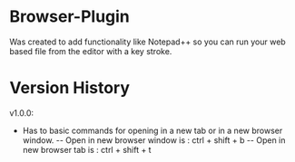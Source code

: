 Browser-Plugin
==============
Was created to add functionality like Notepad++ so you can run your web based file from the editor with a key stroke. 

Version History
===============

v1.0.0:
- Has to basic commands for opening in a new tab or in a new browser window.
-- Open in new browser window is : ctrl + shift + b
-- Open in new browser tab is : ctrl + shift + t